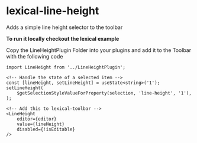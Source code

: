# lexical-line-height
Adds a simple line height selector to the toolbar

**To run it locally checkout the lexical example**

Copy the LineHeightPlugin Folder into your plugins and 
add it to the Toolbar with the following code
```
import LineHeight from '../LineHeightPlugin';

<!-- Handle the state of a selected item -->
const [lineHeight, setLineHeight] = useState<string>('1');
setLineHeight(
    $getSelectionStyleValueForProperty(selection, 'line-height', '1'),
);

<!-- Add this to lexical-toolbar -->
<LineHeight
    editor={editor}
    value={lineHeight}
    disabled={!isEditable}
/>